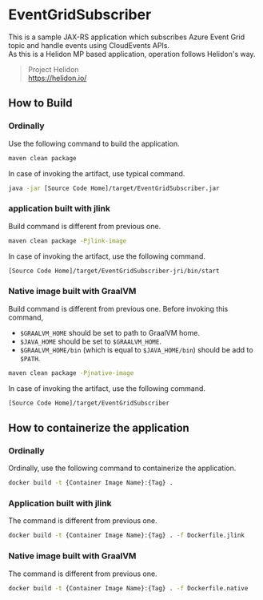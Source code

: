 # EventGridSubscriber

This is a sample JAX-RS application which subscribes Azure Event Grid topic and handle events using CloudEvents APIs.<br/>
As this is a Helidon MP based application, operation follows Helidon's way.<br/>

> Project Helidon<br>
> https://helidon.io/

## How to Build

### Ordinally

Use the following command to build the application.

```bash
maven clean package
```

In case of invoking the artifact, use typical command.

```bash
java -jar [Source Code Home]/target/EventGridSubscriber.jar
```

### application built with jlink

Build command is different from previous one.

```bash
maven clean package -Pjlink-image
```

In case of invoking the artifact, use the following command.

```bash
[Source Code Home]/target/EventGridSubscriber-jri/bin/start
```

### Native image built with GraalVM

Build command is different from previous one. Before invoking this command,
- `$GRAALVM_HOME` should be set to path to GraalVM home.
- `$JAVA_HOME` should be set to `$GRAALVM_HOME`.
- `$GRAALVM_HOME/bin` (which is equal to `$JAVA_HOME/bin`) should be add to `$PATH`.

```bash
maven clean package -Pjnative-image
```

In case of invoking the artifact, use the following command.

```bash
[Source Code Home]/target/EventGridSubscriber
```

## How to containerize the application

### Ordinally

Ordinally, use the following command to containerize the application.
```bash
docker build -t {Container Image Name}:{Tag} .
```

### Application built with jlink

The command is different from previous one.
```bash
docker build -t {Container Image Name}:{Tag} . -f Dockerfile.jlink
```

### Native image built with GraalVM

The command is different from previous one.
```bash
docker build -t {Container Image Name}:{Tag} . -f Dockerfile.native
```
